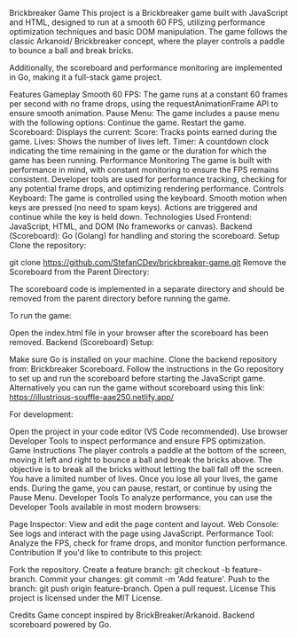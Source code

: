
Brickbreaker Game
This project is a Brickbreaker game built with JavaScript and HTML, designed to run at a smooth 60 FPS, utilizing performance optimization techniques and basic DOM manipulation. The game follows the classic Arkanoid/ Brickbreaker concept, where the player controls a paddle to bounce a ball and break bricks.

Additionally, the scoreboard and performance monitoring are implemented in Go, making it a full-stack game project.

Features
Gameplay
Smooth 60 FPS: The game runs at a constant 60 frames per second with no frame drops, using the requestAnimationFrame API to ensure smooth animation.
Pause Menu: The game includes a pause menu with the following options:
Continue the game.
Restart the game.
Scoreboard: Displays the current:
Score: Tracks points earned during the game.
Lives: Shows the number of lives left.
Timer: A countdown clock indicating the time remaining in the game or the duration for which the game has been running.
Performance Monitoring
The game is built with performance in mind, with constant monitoring to ensure the FPS remains consistent.
Developer tools are used for performance tracking, checking for any potential frame drops, and optimizing rendering performance.
Controls
Keyboard: The game is controlled using the keyboard.
Smooth motion when keys are pressed (no need to spam keys).
Actions are triggered and continue while the key is held down.
Technologies Used
Frontend: JavaScript, HTML, and DOM (No frameworks or canvas).
Backend (Scoreboard): Go (Golang) for handling and storing the scoreboard.
Setup
Clone the repository:


git clone https://github.com/StefanCDev/brickbreaker-game.git
Remove the Scoreboard from the Parent Directory:

The scoreboard code is implemented in a separate directory and should be removed from the parent directory before running the game.

To run the game:

Open the index.html file in your browser after the scoreboard has been removed.
Backend (Scoreboard) Setup:

Make sure Go is installed on your machine.
Clone the backend repository from: Brickbreaker Scoreboard.
Follow the instructions in the Go repository to set up and run the scoreboard before starting the JavaScript game.
Alternatively you can run the game without scoreboard using this link: https://illustrious-souffle-aae250.netlify.app/

For development:

Open the project in your code editor (VS Code recommended).
Use browser Developer Tools to inspect performance and ensure FPS optimization.
Game Instructions
The player controls a paddle at the bottom of the screen, moving it left and right to bounce a ball and break the bricks above.
The objective is to break all the bricks without letting the ball fall off the screen.
You have a limited number of lives. Once you lose all your lives, the game ends.
During the game, you can pause, restart, or continue by using the Pause Menu.
Developer Tools
To analyze performance, you can use the Developer Tools available in most modern browsers:

Page Inspector: View and edit the page content and layout.
Web Console: See logs and interact with the page using JavaScript.
Performance Tool: Analyze the FPS, check for frame drops, and monitor function performance.
Contribution
If you'd like to contribute to this project:

Fork the repository.
Create a feature branch: git checkout -b feature-branch.
Commit your changes: git commit -m 'Add feature'.
Push to the branch: git push origin feature-branch.
Open a pull request.
License
This project is licensed under the MIT License.

Credits
Game concept inspired by BrickBreaker/Arkanoid.
Backend scoreboard powered by Go.
